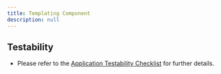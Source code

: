 ```yaml
---
title: Templating Component
description: null
---
```


## Testability

- Please refer to the [Application Testability Checklist](https://design.infor.com/resources/application-testability-checklist) for further details.
